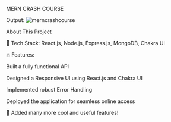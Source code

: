   MERN CRASH COURSE

Output:
![merncrashcourse](https://github.com/user-attachments/assets/c508076c-a3cf-45ec-a9ad-ca17b8c377ae)

About This Project

🌟 Tech Stack: React.js, Node.js, Express.js, MongoDB, Chakra UI

🔥 Features:

Built a fully functional API

Designed a Responsive UI using React.js and Chakra UI

Implemented robust Error Handling

Deployed the application for seamless online access

🚀 Added many more cool and useful features!
